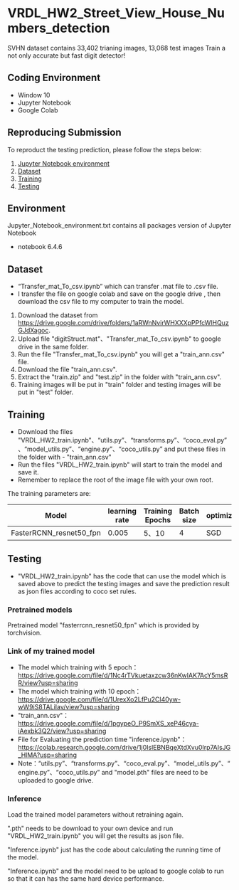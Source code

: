 # VRDL_HW2_Street_View_House_Numbers_detection
SVHN dataset contains 33,402 trianing images, 13,068 test images
Train a not only accurate but fast digit detector!

## Coding Environment
- Window 10
- Jupyter Notebook
- Google Colab

## Reproducing Submission
To reproduct the testing prediction, please follow the steps below:
1. [Jupyter Notebook environment](#environment)
2. [Dataset](#dataset)
3. [Training](#training)
4. [Testing](#testing)

## Environment
Jupyter_Notebook_environment.txt contains all packages version of Jupyter Notebook
- notebook 6.4.6

## Dataset
- “Transfer_mat_To_csv.ipynb” which can transfer .mat file to .csv file. 
- I transfer the file on google colab and save on the google drive , then download the csv file to my computer to train the model.
1. Download the dataset from https://drive.google.com/drive/folders/1aRWnNvirWHXXXpPPfcWlHQuzGJdXagoc.
2. Upload file "digitStruct.mat"、"Transfer_mat_To_csv.ipynb" to google drive in the same folder.
3. Run the file "Transfer_mat_To_csv.ipynb" you will get a "train_ann.csv" file.
4. Download the file "train_ann.csv".
5. Extract the "train.zip" and "test.zip" in the folder with "train_ann.csv".
6. Training images will be put in "train" folder and testing images will be put in "test" folder.


## Training
- Download the files "VRDL_HW2_train.ipynb"、“utils.py”、“transforms.py”、“coco_eval.py”、“model_utils.py”、“engine.py”、“coco_utils.py” and put these files in the folder with - "train_ann.csv"
- Run the files "VRDL_HW2_train.ipynb" will start to train the model and save it.
- Remember to replace the root of the image file with your own root.

The training parameters are:

Model | learning rate | Training Epochs | Batch size | optimizer
------------------------ | ------------------------- | ------------------------- | ------------------------- | -------------------------
FasterRCNN_resnet50_fpn | 0.005 | 5、10 | 4 | SGD

## Testing
- "VRDL_HW2_train.ipynb" has the code that can use the model which is saved above to predict the testing images and save the prediction result as json files according to coco set rules.

### Pretrained models
Pretrained model "fasterrcnn_resnet50_fpn" which is provided by torchvision.

### Link of my trained model
- The model which training with 5 epoch：https://drive.google.com/file/d/1Nc4rTVkuetaxzcw36nKwIAK7AcY5msRR/view?usp=sharing
- The model which training with 10 epoch：https://drive.google.com/file/d/1UrexXo2LfPu2Cl40yw-wW9iS8TALiIav/view?usp=sharing
- "train_ann.csv"：https://drive.google.com/file/d/1pgypeO_P9SmXS_xeP46cya-iAexbk3Q2/view?usp=sharing
- File for Evaluating the prediction time "inference.ipynb"：https://colab.research.google.com/drive/1j0IslEBNBqeXtdXvu0Irp7AIsJG_HlMA?usp=sharing
- Note：“utils.py”、“transforms.py”、“coco_eval.py”、“model_utils.py”、“engine.py”、“coco_utils.py” and "model.pth" files are need to be uploaded to google drive.

### Inference

Load the trained model parameters without retraining again.

".pth" needs to be download to your own device and run "VRDL_HW2_train.ipynb" you will get the results as json file.

"Inference.ipynb" just has the code about calculating the running time of the model.

"Inference.ipynb" and the model need to be upload to google colab to run so that it can has the same hard device performance.
